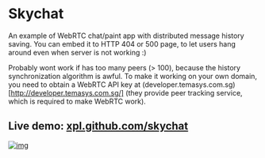 # Skychat
An example of WebRTC chat/paint app with distributed message history saving. You can embed it to HTTP 404 or 500 page, to let users hang around even when server is not working :)

Probably wont work if has too many peers (> 100), because the history synchronization algorithm is awful. To make it working on your own domain, you need to obtain a WebRTC API key at (developer.temasys.com.sg)[http://developer.temasys.com.sg/] (they provide peer tracking service, which is required to make WebRTC work).

## Live demo: [xpl.github.com/skychat](https://xpl.github.com/skychat)

[![img](http://img.leprosorium.com/2508370)](https://xpl.github.com/skychat)
